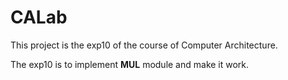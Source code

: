 # CALab
This project is the exp10  of the course of Computer Architecture.

The exp10 is to implement **MUL** module and make it work.